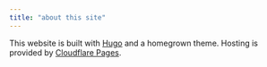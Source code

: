 ```yaml
---
title: "about this site"
---
```


This website is built with [Hugo](https://gohugo.io/) and a homegrown theme.
Hosting is provided by [Cloudflare Pages](https://developers.cloudflare.com/pages/).